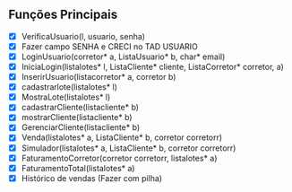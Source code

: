 
## Funções Principais
- [X] VerificaUsuario(l, usuario, senha)
- [x] Fazer campo SENHA e CRECI no TAD USUARIO
- [X] LoginUsuario(corretor* a, ListaUsuario* b, char* email)
- [X] IniciaLogin(listalotes* l, ListaCliente* cliente, ListaCorretor* corretor, a)
- [X] InserirUsuario(listacorretor* a, corretor b)
- [X] cadastrarlote(listalotes* l)
- [X] MostraLote(listalotes* l)
- [X] cadastrarCliente(listacliente* b)
- [X] mostrarCliente(listacliente* b)
- [X] GerenciarCliente(listacliente* b)
- [X] Venda(listalotes* a, ListaCliente* b, corretor corretorr)
- [X] Simulador(listalotes* a, ListaCliente* b, corretor corretorr)
- [X] FaturamentoCorretor(corretor corretorr, listalotes* a)
- [X] FaturamentoTotal(listalotes* a)
- [X] Histórico de vendas (Fazer com pilha)
